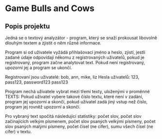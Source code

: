 # Game Bulls and Cows

## Popis projektu
Jedná se o textový analyzátor - program, který se snaží prokousat libovolně dlouhým textem a zjistit o něm různé informace.

Program si od uživatele vyžádá přihlašovací jméno a heslo, zjistí, jestli zadané údaje odpovídají někomu z registrovaných uživatelů, pokud je registrovaný, program začne analytovat text. Pokud není registrovaný, upozorní jej a program se ukončí. 

Registrovaní jsou uživatelé: bob, ann, mike, liz
Hesla uživatelů: 123, pass123, password123 pass123



Program nechá uživatele vybrat mezi třemi texty, uloženými v proměnné TEXTS:
Pokud uživatel vybere takové číslo textu, které není v zadání, program jej upozorní a skončí,
pokud uživatel zadá jiný vstup než číslo, program jej rovněž upozorní a skončí.


Pro vybraný text spočítá následující statistiky:
počet slov,
počet slov začínajících velkým písmenem,
počet slov psaných velkými písmeny,
počet slov psaných malými písmeny,
počet čísel (ne cifer),
sumu všech čísel (ne cifer) v textu.
